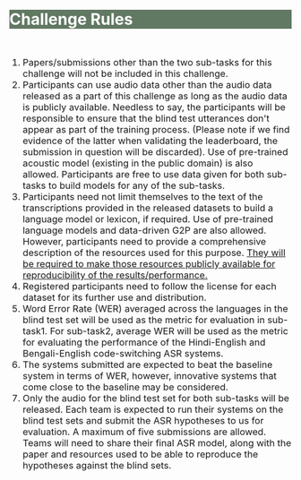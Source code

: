 
<br>
<br>
<div class="widewrapper pagetitle">
  <div class="container" style="background-color:#617863">
    <h1 style="color:white;">Challenge Rules</h1>
  </div>
</div>
<br>

<ol>
    <li style="font-size:16.5px;">Papers/submissions other than the two sub-tasks for this challenge will not be included in this challenge.</li>
    <li style="font-size:16.5px;">Participants can use audio data other than the audio data released as a part of this challenge as long as the audio data is publicly available. Needless to say, the participants will be responsible to ensure that the blind test utterances don't appear as part of the training process. (Please note if we find evidence of the latter when validating the leaderboard, the submission in question will be discarded). Use of pre-trained acoustic model (existing in the public domain) is also allowed. Participants are free to use data given for both sub-tasks to build models for any of the sub-tasks.</li> 
    <li style="font-size:16.5px;">Participants need not limit themselves to the text of the transcriptions provided in the released datasets to build a language model or lexicon, if required. Use of pre-trained language models and data-driven G2P are also allowed. However, participants need to provide a comprehensive description of the resources used for this purpose. <u>They will be required to make those resources publicly available for reproducibility of the results/performance.</u></li> 
    <li style="font-size:16.5px;">Registered participants need to follow the license for each dataset for its further use and distribution.</li> 
    <li style="font-size:16.5px;">Word Error Rate (WER) averaged across the languages in the blind test set will be used as the metric for evaluation in sub-task1. For sub-task2, average WER will be used as the metric for evaluating the performance of the Hindi-English and Bengali-English code-switching ASR systems.</li> 
    <li style="font-size:16.5px;">The systems submitted are expected to beat the baseline system in terms of WER, however, innovative systems that come close to the baseline may be considered.</li> 
    <li style="font-size:16.5px;">Only the audio for the blind test set for both sub-tasks will be released. Each team is expected to run their systems on the blind test sets and submit the ASR hypotheses to us for evaluation. A maximum of five submissions are allowed. Teams will need to share their final ASR model, along with the paper and resources used to be able to reproduce the hypotheses against the blind sets.</li> 
  </ol>